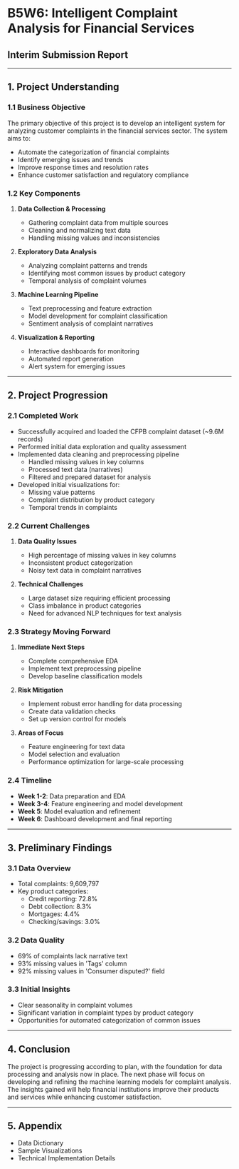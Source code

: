 # B5W6: Intelligent Complaint Analysis for Financial Services
## Interim Submission Report

---

## 1. Project Understanding

### 1.1 Business Objective
The primary objective of this project is to develop an intelligent system for analyzing customer complaints in the financial services sector. The system aims to:
- Automate the categorization of financial complaints
- Identify emerging issues and trends
- Improve response times and resolution rates
- Enhance customer satisfaction and regulatory compliance

### 1.2 Key Components
1. **Data Collection & Processing**
   - Gathering complaint data from multiple sources
   - Cleaning and normalizing text data
   - Handling missing values and inconsistencies

2. **Exploratory Data Analysis**
   - Analyzing complaint patterns and trends
   - Identifying most common issues by product category
   - Temporal analysis of complaint volumes

3. **Machine Learning Pipeline**
   - Text preprocessing and feature extraction
   - Model development for complaint classification
   - Sentiment analysis of complaint narratives

4. **Visualization & Reporting**
   - Interactive dashboards for monitoring
   - Automated report generation
   - Alert system for emerging issues

---

## 2. Project Progression

### 2.1 Completed Work
- Successfully acquired and loaded the CFPB complaint dataset (~9.6M records)
- Performed initial data exploration and quality assessment
- Implemented data cleaning and preprocessing pipeline
  - Handled missing values in key columns
  - Processed text data (narratives)
  - Filtered and prepared dataset for analysis
- Developed initial visualizations for:
  - Missing value patterns
  - Complaint distribution by product category
  - Temporal trends in complaints

### 2.2 Current Challenges
1. **Data Quality Issues**
   - High percentage of missing values in key columns
   - Inconsistent product categorization
   - Noisy text data in complaint narratives

2. **Technical Challenges**
   - Large dataset size requiring efficient processing
   - Class imbalance in product categories
   - Need for advanced NLP techniques for text analysis

### 2.3 Strategy Moving Forward
1. **Immediate Next Steps**
   - Complete comprehensive EDA
   - Implement text preprocessing pipeline
   - Develop baseline classification models

2. **Risk Mitigation**
   - Implement robust error handling for data processing
   - Create data validation checks
   - Set up version control for models

3. **Areas of Focus**
   - Feature engineering for text data
   - Model selection and evaluation
   - Performance optimization for large-scale processing

### 2.4 Timeline
- **Week 1-2**: Data preparation and EDA
- **Week 3-4**: Feature engineering and model development
- **Week 5**: Model evaluation and refinement
- **Week 6**: Dashboard development and final reporting

---

## 3. Preliminary Findings

### 3.1 Data Overview
- Total complaints: 9,609,797
- Key product categories:
  - Credit reporting: 72.8%
  - Debt collection: 8.3%
  - Mortgages: 4.4%
  - Checking/savings: 3.0%

### 3.2 Data Quality
- 69% of complaints lack narrative text
- 93% missing values in 'Tags' column
- 92% missing values in 'Consumer disputed?' field

### 3.3 Initial Insights
- Clear seasonality in complaint volumes
- Significant variation in complaint types by product category
- Opportunities for automated categorization of common issues

---

## 4. Conclusion
The project is progressing according to plan, with the foundation for data processing and analysis now in place. The next phase will focus on developing and refining the machine learning models for complaint analysis. The insights gained will help financial institutions improve their products and services while enhancing customer satisfaction.

---

## 5. Appendix
- Data Dictionary
- Sample Visualizations
- Technical Implementation Details